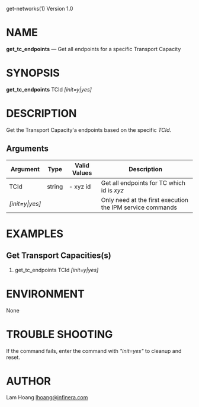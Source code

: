 get-networks(1) Version 1.0 

NAME
====

**get_tc_endpoints** — Get all endpoints for a specific Transport Capacity

SYNOPSIS
========

**get_tc_endpoints** TCId *[init=y|yes]*


DESCRIPTION
===========

Get the Transport Capacity'a endpoints based on the specific *TCId*.


Arguments
-------

| Argument         |  Type     | Valid Values      | Description                   |
|------------------|-----------|-------------------|-------------------------------|
| TCId         |  string   | - xyz id              | Get all endpoints for TC which id is *xyz*               |
| *[init=y\|yes]*    |           |                   | Only need at the first execution the IPM service commands      |

EXAMPLES
===========

Get Transport Capacities(s)
------

1. get_tc_endpoints TCId *[init=y|yes]*

ENVIRONMENT
===========

None

TROUBLE SHOOTING
====

If the command fails, enter the command with *"init=yes"* to cleanup and reset.

AUTHOR
======

Lam Hoang <lhoang@infinera.com>